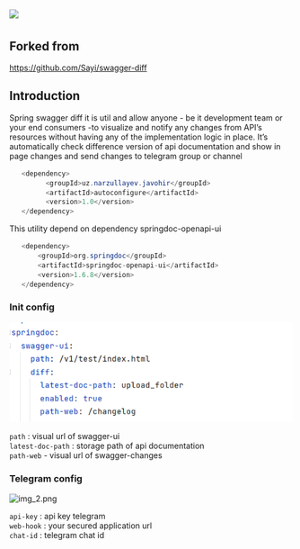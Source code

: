 # <img src="https://upload.wikimedia.org/wikipedia/commons/a/ab/Swagger-logo.png" width="300">
## Forked from 
https://github.com/Sayi/swagger-diff

## Introduction
Spring swagger diff it is util and allow anyone - be it development team or your end consumers -to visualize and notify any changes from  API’s resources without having any of the implementation logic in place. It’s automatically check difference version of api documentation and show in page changes and send changes to telegram group or channel
```java
   <dependency>
         <groupId>uz.narzullayev.javohir</groupId>
         <artifactId>autoconfigure</artifactId>
         <version>1.0</version>
   </dependency>
```
This utility depend on dependency springdoc-openapi-ui
```java
   <dependency>
       <groupId>org.springdoc</groupId>
       <artifactId>springdoc-openapi-ui</artifactId>
       <version>1.6.8</version>
   </dependency>
```
### Init config
![img.png](img.png)

```path``` : visual url of swagger-ui <br/>
```latest-doc-path``` : storage path of api documentation  <br/>
```path-web``` - visual url of swagger-changes  <br/>

### Telegram config
![img_2.png](img_2.png)

```api-key``` : api key telegram <br/>
```web-hook``` : your secured application url <br/>
```chat-id``` : telegram chat id <br/>



